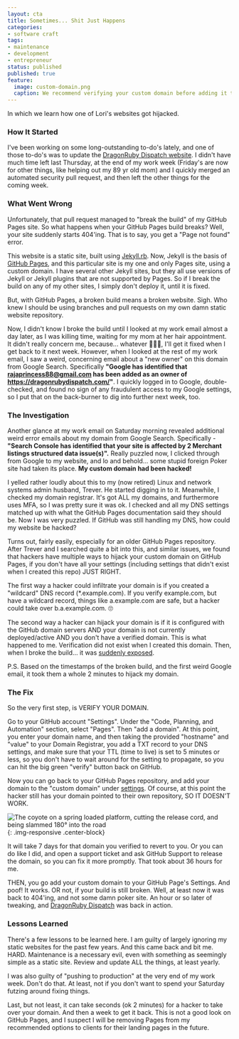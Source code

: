 ```yaml
---
layout: cta
title: Sometimes... Shit Just Happens
categories:
- software craft
tags:
- maintenance
- development
- entrepreneur
status: published
published: true
feature:
  image: custom-domain.png
  caption: We recommend verifying your custom domain before adding it to your repository, in order to improve security and avoid takeover attacks 
---
```


In which we learn how one of Lori's websites got hijacked.

### How It Started

I've been working on some long-outstanding to-do's lately, and one of those to-do's was to update the [DragonRuby
Dispatch website](https://dragonrubydispatch.com).  I didn't have much time left last Thursday, at the end of my work week (Friday's are now for other
things, like helping out my 89 yr old mom) and I quickly merged an automated security pull request, and then left the
other things for the coming week.

### What Went Wrong

Unfortunately, that pull request managed to "break the build" of my GitHub Pages site. So what happens 
when your GitHub Pages build breaks? Well, your site suddenly starts 404'ing. That is to say, you get a 
"Page not found" error.

This website is a static site, built using [Jekyll.rb](https://jekyllrb.com). Now, Jekyll is the basis 
of [GitHub Pages](https://pages.github.com/), and this particular site is my one and only Pages site, using a custom domain.  I have 
several other Jekyll sites, but they all use versions of Jekyll or Jekyll plugins that are not supported 
by Pages. So if I break the build on any of my other sites, I simply don't deploy it, until it is fixed.

But, with GitHub Pages, a broken build means a broken website. Sigh. Who knew I should be using branches and
pull requests on my own damn static website repository.

Now, I didn't know I broke the build until I looked at my work email almost a day later, as I was
killing time, waiting for my mom at her hair appointment.  It didn't really concern me, because... whatever 🤷🏻‍♀️, I'll get
it fixed when I get back to it next week. However, when I looked at the rest of my work email, I saw a
weird, concerning email about a "new owner" on this domain from Google Search. Specifically **"Google has 
identified that rajaprincess88@gmail.com has been added as an owner of https://dragonrubydispatch.com/"**.
I quickly logged in to Google, double-checked, and found no sign of any fraudulent access to my Google 
settings, so I put that on the back-burner to dig into further next week, too.

### The Investigation

Another glance at my work email on Saturday morning revealed additional weird error emails about my 
domain from Google Search. Specifically - **"Search Console has identified that your site is affected 
by 2 Merchant listings structured data issue(s)".** Really puzzled now, I clicked through from Google 
to my website, and lo and behold... some stupid foreign Poker site had taken its place. **My custom 
domain had been hacked!**

I yelled rather loudly about this to my (now retired) Linux and network systems admin husband, Trever. 
He started digging in to it. Meanwhile, I checked my domain registrar. It's got ALL my domains, and 
furthermore uses MFA, so I was pretty sure it was ok.  I checked and all my DNS settings matched up 
with what the GitHub Pages documentation said they should be.  Now I was very puzzled.  If GitHub was 
still handling my DNS, how could my website be hacked?

Turns out, fairly easily, especially for an older GitHub Pages repository. After Trever and I searched 
quite a bit into this, and similar issues, we found that hackers have multiple ways to hijack your custom 
domain on GitHub Pages, if you don't have all your settings (including settings that didn't exist when 
I created this repo) JUST RIGHT.

The first way a hacker could infiltrate your domain is if you created a "wildcard" DNS record 
(*.example.com). If you verify example.com, but have a wildcard record, things like a.example.com
are safe, but a hacker could take over b.a.example.com. 🙄

The second way a hacker can hijack your domain is if it is configured with the GitHub domain servers
AND your domain is not currently deployed/active AND you don't have a verified domain. This is what 
happened to me.  Verification did not exist when I created this domain. Then, when I broke the 
build... it was [suddenly exposed](https://github.com/orgs/community/discussions/29068#discussioncomment-8764149).

P.S. Based on the timestamps of the broken build, and the first weird Google email, it took them a
whole 2 minutes to hijack my domain.

### The Fix

So the very first step, is VERIFY YOUR DOMAIN.

Go to your GitHub account "Settings". Under the "Code, Planning, and Automation" section, select "Pages".
Then "add a domain".  At this point, you enter your domain name, and then taking the provided 
"hostname" and "value" to your Domain Registrar, you add a TXT record to your DNS settings, and make 
sure that your TTL (time to live) is set to 5 minutes or less, so you don't have to wait around for the 
setting to propagate, so you can hit the big green "verify" button back on GitHub.

Now you can go back to your GitHub Pages repository, and add your domain to the "custom domain" under 
[settings](https://docs.github.com/en/pages/configuring-a-custom-domain-for-your-github-pages-site/managing-a-custom-domain-for-your-github-pages-site#configuring-an-apex-domain). 
Of course, at this point the hacker still has your domain pointed to their own repository, SO IT DOESN'T
WORK.

![The coyote on a spring loaded platform, cutting the release cord, and being slammed 180&deg; into the road](/img/original/coyotespringloadfail.gif "Wile E Coyote face-plant"){: .img-responsive .center-block}

It will take 7 days for that domain you verified to revert to you. Or you can do like I did, and open 
a support ticket and ask GitHub Support to release the domain, so you can fix it more promptly. That took 
about 36 hours for me.

THEN, you go add your custom domain to your GitHub Page's Settings. And poof! It works. OR not, if your
build is still broken. Well, at least now it was back to 404'ing, and not some damn poker site.  An hour 
or so later of tweaking, and [DragonRuby Dispatch](https://dragonrubydispatch.com) was back in action.

### Lessons Learned

There's a few lessons to be learned here.  I am guilty of largely ignoring my static websites for the
past few years. And this came back and bit me. HARD. Maintenance is a necessary evil, even with something
as seemingly simple as a static site. Review and update ALL the things, at least yearly.

I was also guilty of "pushing to production" at the very end of my work week.  Don't do that. At least,
not if you don't want to spend your Saturday futzing around fixing things.

Last, but not least, it can take seconds (ok 2 minutes) for a hacker to take over your domain. And then
a week to get it back. This is not a good look on GitHub Pages, and I suspect I will be removing Pages 
from my recommended options to clients for their landing pages in the future.

